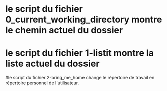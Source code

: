 # le script du fichier 0_current_working_directory montre le chemin actuel du dossier
# le script du fichier 1-listit montre la liste actuel du dossier
#le script du fichier 2-bring_me_home change le répertoire de travail en répertoire personnel de l'utilisateur.
